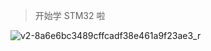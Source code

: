 <!--
title: STM32
sort:
-->

> 开始学 STM32 啦

![v2-8a6e6bc3489cffcadf38e461a9f23ae3_r](https://img-1257284600.cos.ap-beijing.myqcloud.com/2021/20210505221258.jpg)
